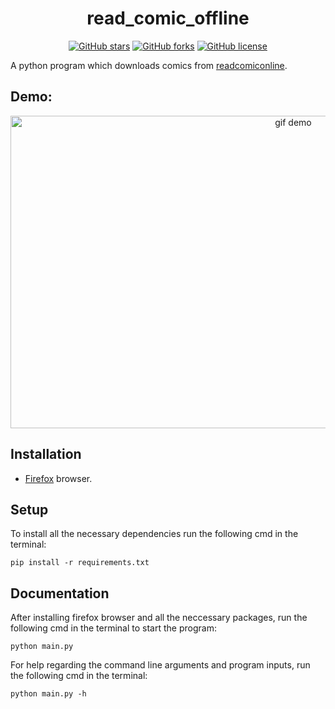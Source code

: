 <h1 align="center">read_comic_offline</h2>

<div align="center">
<a href="https://github.com/shibi391/read_comic_offline/stargazers"><img alt="GitHub stars" src="https://img.shields.io/github/stars/shibi391/read_comic_offline"></a>
<a href="https://github.com/shibi391/read_comic_offline/network"><img alt="GitHub forks" src="https://img.shields.io/github/forks/shibi391/read_comic_offline"></a>
<a href="https://github.com/shibi391/read_comic_offline/blob/master/LICENSE"><img alt="GitHub license" src="https://img.shields.io/github/license/shibi391/read_comic_offline"></a>
</div>

A python program which downloads comics from [readcomiconline](https://readcomiconline.to/).

## Demo:

<p align="center">
    <img alt="gif demo" src="https://github.com/shibi391/storage/blob/master/gifs/read_comic_offline_demo.gif" width="889" height="500">
</p>

## Installation

- [Firefox](https://www.mozilla.org/en-US/firefox/new/) browser.

## Setup

To install all the necessary dependencies run the following cmd in the terminal:
```
pip install -r requirements.txt
```

## Documentation

After installing firefox browser and all the neccessary packages, run the following cmd in the terminal to start the program:
```
python main.py
```
For help regarding the command line arguments and program inputs, run the following cmd in the terminal:
```
python main.py -h
```